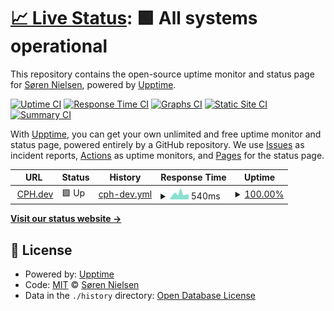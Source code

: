 # [📈 Live Status](https://sorennielsen.github.io/upptime-cph.dev): <!--live status--> **🟩 All systems operational**

This repository contains the open-source uptime monitor and status page for [Søren Nielsen](https://cph.dev/), powered by [Upptime](https://github.com/upptime/upptime).

[![Uptime CI](https://github.com/koj-co/upptime/workflows/Uptime%20CI/badge.svg)](https://github.com/koj-co/upptime/actions?query=workflow%3A%22Uptime+CI%22)
[![Response Time CI](https://github.com/koj-co/upptime/workflows/Response%20Time%20CI/badge.svg)](https://github.com/koj-co/upptime/actions?query=workflow%3A%22Response+Time+CI%22)
[![Graphs CI](https://github.com/koj-co/upptime/workflows/Graphs%20CI/badge.svg)](https://github.com/koj-co/upptime/actions?query=workflow%3A%22Graphs+CI%22)
[![Static Site CI](https://github.com/koj-co/upptime/workflows/Static%20Site%20CI/badge.svg)](https://github.com/koj-co/upptime/actions?query=workflow%3A%22Static+Site+CI%22)
[![Summary CI](https://github.com/koj-co/upptime/workflows/Summary%20CI/badge.svg)](https://github.com/koj-co/upptime/actions?query=workflow%3A%22Summary+CI%22)

With [Upptime](https://upptime.js.org), you can get your own unlimited and free uptime monitor and status page, powered entirely by a GitHub repository. We use [Issues](https://github.com/sorennielsen/upptime-cph.dev/issues) as incident reports, [Actions](https://github.com/sorennielsen/upptime-cph.dev/actions) as uptime monitors, and [Pages](https://sorennielsen.github.io/upptime-cph.dev) for the status page.

<!--start: status pages-->
<!-- This summary is generated by Upptime (https://github.com/upptime/upptime) -->
<!-- Do not edit this manually, your changes will be overwritten -->
<!-- prettier-ignore -->
| URL | Status | History | Response Time | Uptime |
| --- | ------ | ------- | ------------- | ------ |
| <img alt="" src="https://icons.duckduckgo.com/ip3/cph.dev.ico" height="13"> [CPH.dev](https://cph.dev) | 🟩 Up | [cph-dev.yml](https://github.com/sorennielsen/upptime-cph.dev/commits/HEAD/history/cph-dev.yml) | <details><summary><img alt="Response time graph" src="./graphs/cph-dev/response-time-week.png" height="20"> 540ms</summary><br><a href="https://status.cph.dev/history/cph-dev"><img alt="Response time 540" src="https://img.shields.io/endpoint?url=https%3A%2F%2Fraw.githubusercontent.com%2Fsorennielsen%2Fupptime-cph.dev%2FHEAD%2Fapi%2Fcph-dev%2Fresponse-time.json"></a><br><a href="https://status.cph.dev/history/cph-dev"><img alt="24-hour response time 448" src="https://img.shields.io/endpoint?url=https%3A%2F%2Fraw.githubusercontent.com%2Fsorennielsen%2Fupptime-cph.dev%2FHEAD%2Fapi%2Fcph-dev%2Fresponse-time-day.json"></a><br><a href="https://status.cph.dev/history/cph-dev"><img alt="7-day response time 540" src="https://img.shields.io/endpoint?url=https%3A%2F%2Fraw.githubusercontent.com%2Fsorennielsen%2Fupptime-cph.dev%2FHEAD%2Fapi%2Fcph-dev%2Fresponse-time-week.json"></a><br><a href="https://status.cph.dev/history/cph-dev"><img alt="30-day response time 712" src="https://img.shields.io/endpoint?url=https%3A%2F%2Fraw.githubusercontent.com%2Fsorennielsen%2Fupptime-cph.dev%2FHEAD%2Fapi%2Fcph-dev%2Fresponse-time-month.json"></a><br><a href="https://status.cph.dev/history/cph-dev"><img alt="1-year response time 550" src="https://img.shields.io/endpoint?url=https%3A%2F%2Fraw.githubusercontent.com%2Fsorennielsen%2Fupptime-cph.dev%2FHEAD%2Fapi%2Fcph-dev%2Fresponse-time-year.json"></a></details> | <details><summary><a href="https://status.cph.dev/history/cph-dev">100.00%</a></summary><a href="https://status.cph.dev/history/cph-dev"><img alt="All-time uptime 99.96%" src="https://img.shields.io/endpoint?url=https%3A%2F%2Fraw.githubusercontent.com%2Fsorennielsen%2Fupptime-cph.dev%2FHEAD%2Fapi%2Fcph-dev%2Fuptime.json"></a><br><a href="https://status.cph.dev/history/cph-dev"><img alt="24-hour uptime 100.00%" src="https://img.shields.io/endpoint?url=https%3A%2F%2Fraw.githubusercontent.com%2Fsorennielsen%2Fupptime-cph.dev%2FHEAD%2Fapi%2Fcph-dev%2Fuptime-day.json"></a><br><a href="https://status.cph.dev/history/cph-dev"><img alt="7-day uptime 100.00%" src="https://img.shields.io/endpoint?url=https%3A%2F%2Fraw.githubusercontent.com%2Fsorennielsen%2Fupptime-cph.dev%2FHEAD%2Fapi%2Fcph-dev%2Fuptime-week.json"></a><br><a href="https://status.cph.dev/history/cph-dev"><img alt="30-day uptime 99.94%" src="https://img.shields.io/endpoint?url=https%3A%2F%2Fraw.githubusercontent.com%2Fsorennielsen%2Fupptime-cph.dev%2FHEAD%2Fapi%2Fcph-dev%2Fuptime-month.json"></a><br><a href="https://status.cph.dev/history/cph-dev"><img alt="1-year uptime 99.99%" src="https://img.shields.io/endpoint?url=https%3A%2F%2Fraw.githubusercontent.com%2Fsorennielsen%2Fupptime-cph.dev%2FHEAD%2Fapi%2Fcph-dev%2Fuptime-year.json"></a></details>

<!--end: status pages-->

[**Visit our status website →**](https://sorennielsen.github.io/upptime-cph.dev)

## 📄 License

- Powered by: [Upptime](https://github.com/upptime/upptime)
- Code: [MIT](./LICENSE) © [Søren Nielsen](https://cph.dev/)
- Data in the `./history` directory: [Open Database License](https://opendatacommons.org/licenses/odbl/1-0/)
